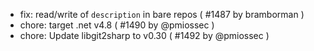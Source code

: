 * fix: read/write of `description` in bare repos ( #1487 by bramborman )
* chore: target .net v4.8 ( #1490 by @pmiossec )
* chore: Update libgit2sharp to v0.30 ( #1492 by @pmiossec )
